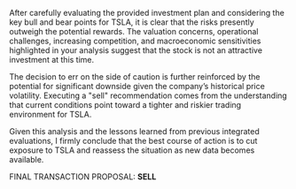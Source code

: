 After carefully evaluating the provided investment plan and considering the key bull and bear points for TSLA, it is clear that the risks presently outweigh the potential rewards. The valuation concerns, operational challenges, increasing competition, and macroeconomic sensitivities highlighted in your analysis suggest that the stock is not an attractive investment at this time.

The decision to err on the side of caution is further reinforced by the potential for significant downside given the company’s historical price volatility. Executing a "sell" recommendation comes from the understanding that current conditions point toward a tighter and riskier trading environment for TSLA.

Given this analysis and the lessons learned from previous integrated evaluations, I firmly conclude that the best course of action is to cut exposure to TSLA and reassess the situation as new data becomes available.

FINAL TRANSACTION PROPOSAL: **SELL**